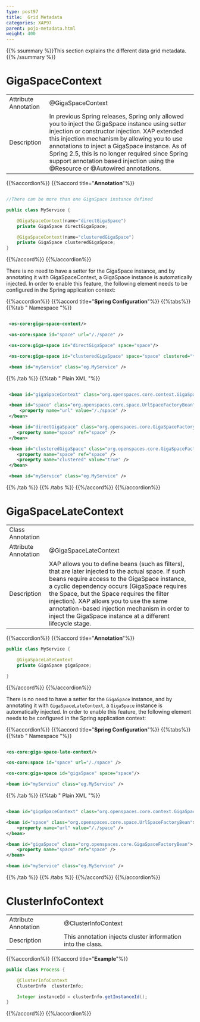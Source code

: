 ```yaml
---
type: post97
title:  Grid Metadata
categories: XAP97
parent: pojo-metadata.html
weight: 400
---
```


{{% ssummary %}}This section explains the different data grid metadata.{{% /ssummary %}}




# GigaSpaceContext

|           |                            |
|-----------|----------------------------|
|Attribute Annotation| @GigaSpaceContext  |
|Description         | In previous Spring releases, Spring only allowed you to inject the GigaSpace instance using setter injection or constructor injection. XAP extended this injection mechanism by allowing you to use annotations to inject a GigaSpace instance. As of Spring 2.5, this is no longer required since Spring support annotation based injection using the @Resource or @Autowired annotations.  |


{{%accordion%}}
{{%accord title="**Annotation**"%}}

```java

//There can be more than one GigaSpace instance defined

public class MyService {

    @GigaSpaceContext(name="directGigaSpace")
    private GigaSpace directGigaSpace;

    @GigaSpaceContext(name="clusteredGigaSpace")
    private GigaSpace clusteredGigaSpace;
}
```
{{%/accord%}}
{{%/accordion%}}

There is no need to have a setter for the GigaSpace instance, and by annotating it with GigaSpaceContext, a GigaSpace instance is automatically injected. In order to enable this feature, the following element needs to be configured in the Spring application context:

{{%accordion%}}
{{%accord title="**Spring Configuration**"%}}
{{%tabs%}}
{{%tab "  Namespace "%}}


```xml

 <os-core:giga-space-context/>

 <os-core:space id="space" url="/./space" />

 <os-core:giga-space id="directGigaSpace" space="space"/>

 <os-core:giga-space id="clusteredGigaSpace" space="space" clustered="true"/>

 <bean id="myService" class="eg.MyService" />
```

 {{% /tab %}}
{{%tab "   Plain XML "%}}


```xml

 <bean id="gigaSpaceContext" class="org.openspaces.core.context.GigaSpaceContextBeanPostProcessor" />

 <bean id="space" class="org.openspaces.core.space.UrlSpaceFactoryBean">
     <property name="url" value="/./space" />
 </bean>

 <bean id="directGigaSpace" class="org.openspaces.core.GigaSpaceFactoryBean">
 	<property name="space" ref="space" />
 </bean>

 <bean id="clusteredGigaSpace" class="org.openspaces.core.GigaSpaceFactoryBean">
 	<property name="space" ref="space" />
 	<proeprty name="clustered" value="true" />
 </bean>

 <bean id="myService" class="eg.MyService" />
```

{{% /tab %}}
{{% /tabs %}}
{{%/accord%}}
{{%/accordion%}}


# GigaSpaceLateContext

|           |                            |
|-----------|----------------------------|
|Class Annotation    |  |
|Attribute Annotation| @GigaSpaceLateContext  |
|Description         |  XAP allows you to define beans (such as filters), that are later injected to the actual space. If such beans require access to the GigaSpace instance, a cyclic dependency occurs (GigaSpace requires the Space, but the Space requires the filter injection). XAP allows you to use the same annotation-based injection mechanism in order to inject the GigaSpace instance at a different lifecycle stage. |

{{%accordion%}}
{{%accord title="**Annotation**"%}}

```java
public class MyService {

    @GigaSpaceLateContext
    private GigaSpace gigaSpace;

}
```
{{%/accord%}}
{{%/accordion%}}

There is no need to have a setter for the `GigaSpace` instance, and by annotating it with `GigaSpaceLateContext`, a `GigaSpace` instance is automatically injected. In order to enable this feature, the following element needs to be configured in the Spring application context:

{{%accordion%}}
{{%accord title="**Spring Configuration**"%}}
{{%tabs%}}
{{%tab "  Namespace "%}}


```xml

<os-core:giga-space-late-context/>

<os-core:space id="space" url="/./space" />

<os-core:giga-space id="gigaSpace" space="space"/>

<bean id="myService" class="eg.MyService" />
```

{{% /tab %}}
{{%tab "  Plain XML "%}}


```xml

<bean id="gigaSpaceContext" class="org.openspaces.core.context.GigaSpaceLateContextBeanPostProcessor" />

<bean id="space" class="org.openspaces.core.space.UrlSpaceFactoryBean">
    <property name="url" value="/./space" />
</bean>

<bean id="gigaSpace" class="org.openspaces.core.GigaSpaceFactoryBean">
	<property name="space" ref="space" />
</bean>

<bean id="myService" class="eg.MyService" />
```

{{% /tab %}}
{{% /tabs %}}
{{%/accord%}}
{{%/accordion%}}


# ClusterInfoContext

|           |                            |
|-----------|----------------------------|
|Attribute Annotation| @ClusterInfoContext  |
|Description         | This annotation injects cluster information into the class.  |


{{%accordion%}}
{{%accord title="**Example**"%}}

```java
public class Process {

    @ClusterInfoContext
    ClusterInfo  clusterInfo;

    Integer instanceId = clusterInfo.getInstanceId();
}
```
{{%/accord%}}
{{%/accordion%}}









